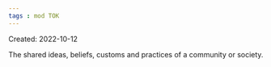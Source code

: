 ```yaml
---
tags : mod TOK
---
```

Created: 2022-10-12 

The shared ideas, beliefs, customs and practices of a community or society.